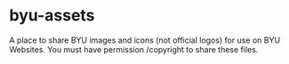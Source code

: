 # byu-assets
A place to share BYU images and icons (not official logos) for use on BYU Websites. You must have permission /copyright to share these files.
